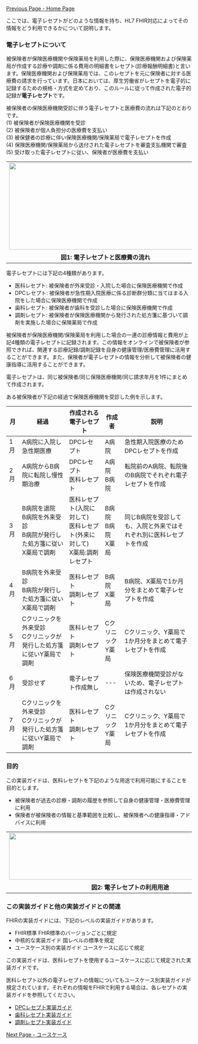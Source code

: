 [Previous Page - Home Page](index.html)

ここでは、電子レセプトがどのような情報を持ち、HL7 FHIR対応によってその情報をどう利用できるかについて説明します。

### 電子レセプトについて
被保険者が保険医療機関や保険薬局を利用した際に、保険医療機関および保険薬局が作成する診療や調剤に係る費用の明細書をレセプト(診療報酬明細書)と言います。保険医療機関および保険薬局では、このレセプトを元に保険者に対する医療費の請求を行っています。日本においては、厚生労働省がレセプトを電子的に記録するための規格・方式を定めており、このルールに従って作成された電子的記録が**電子レセプト**です。

被保険者の保険医療機関受診に伴う電子レセプトと医療費の流れは下記のとおりです。  
(1) 被保険者が保険医療機関を受診  
(2) 被保険者が個人負担分の医療費を支払い  
(3) 被保健者の診療に伴い保険医療機関/保険薬局で電子レセプトを作成  
(4) 保険医療機関/保険薬局から送付された電子レセプトを審査支払機関で審査  
(5) 受け取った電子レセプトに従い、保険者が医療費を支払い  

<table style="border: 0px none">
<tr><td  style="border: 0px none"><img src="JP_rezept_ig0.png" width="523" height="236"></td></tr>
<tr><th style="border: 0px none; text-align: center">図1: 電子レセプトと医療費の流れ</th></tr>
</table>

電子レセプトには下記の4種類があります。
* 医科レセプト: 被保険者が外来受診・入院した場合に保険医療機関で作成
* DPCレセプト: 被保険者が急性期入院医療に係る診断群分類に当てはまる入院をした場合に保険医療機関で作成
* 歯科レセプト: 被保険者が歯科を受診した場合に保険医療機関で作成
* 調剤レセプト: 被保険者が保険医療機関から発行された処方箋に基づいて調剤を実施した場合に保険薬局で作成

被保険者が保険医療機関/保険薬局を利用した場合の一連の診療情報と費用が上記4種類の電子レセプトに記録されます。この情報をオンラインで被保険者が参照できれば、関連する診療記録/調剤記録を自身の健康管理/医療費管理に活用することができます。また、保険者が電子レセプトの情報を分析して被保険者の健康指導に活用することができます。

電子レセプトは、同じ被保険者/同じ保険医療機関/同じ請求年月を1件にまとめて作成されます。  

ある被保険者が下記の経過で保険医療機関を受診した例を示します。

<!-- 
<table style="border: 0px none">
<tr><td  style="border: 0px none"><img src="JP_rezept_ig1_1.png"  width="712" height="394" /></td></tr>
<tr><th style="border: 0px none; text-align: center">図2: 保険医療機関受診時の電子レセプト作成パターン</th></tr>
</table>
-->

|月|経過|作成される電子レセプト|作成者|説明|
|---|---|---|---|---|
|1月|A病院に入院し急性期医療|DPCレセプト|A病院|急性期入院医療のためDPCレセプトを作成|
|2月|A病院からB病院に転院し慢性期治療|DPCレセプト<br />医科レセプト|A病院<br />B病院|転院前のA病院、転院後のB病院でそれぞれ電子レセプトを作成|
|3月|B病院を退院<br />B病院を外来受診<br />B病院が発行した処方箋に従いX薬局で調剤|医科レセプト(入院に対して)<br />医科レセプト(外来に対して)<br />X薬局:調剤レセプト|B病院<br />B病院<br />X薬局|同じB病院を受診しても、入院と外来ではそれぞれ別に医科レセプトを作成|
|4月|B病院を外来受診<br />B病院が発行した処方箋に従いX薬局で調剤|医科レセプト<br />調剤レセプト|B病院<br />X薬局|B病院、X薬局で1か月分をまとめて電子レセプトを作成|
|5月|Cクリニックを外来受診<br />Cクリニックが発行した処方箋に従いY薬局で調剤|医科レセプト<br />調剤レセプト|Cクリニック<br />Y薬局|Cクリニック、Y薬局で1か月分をまとめて電子レセプトを作成|
|6月|受診せず|電子レセプト作成無し|---|保険医療機関受診がないため、電子レセプトは作成されない|
|7月|Cクリニックを外来受診<br />Cクリニックが発行した処方箋に従いY薬局で調剤|医科レセプト<br />調剤レセプト|Cクリニック<br />Y薬局|Cクリニック、Y薬局で1か月分をまとめて電子レセプトを作成|

### 目的
この実装ガイドは、医科レセプトを下記のような用途で利用可能にすることを目的とします。
* 被保険者が過去の診療・調剤の履歴を参照して自身の健康管理・医療費管理に利用
* 保険者が被保険者の情報と基準範囲を比較し、被保険者への健康指導・アドバイスに利用

<table style="border: 0px none">
<tr><td  style="border: 0px none"><img src="JP_rezept_ig1.png" width="657" height="127" /></td></tr>
<tr><th style="border: 0px none; text-align: center">図2: 電子レセプトの利用用途</th></tr>
</table>

### この実装ガイドと他の実装ガイドとの関連
FHIRの実装ガイドには、下記のレベルの実装ガイドがあります。
* FHIR標準
	FHIR標準のバージョンごとに規定
* 中核的な実装ガイド
	国レベルの標準を規定
* ユースケース別の実装ガイド
	ユースケースに応じて規定  
	
この実装ガイドは、医科レセプトを使用するユースケースに応じて規定された実装ガイドです。

医科レセプト以外の電子レセプトの情報についてもユースケース別実装ガイドが規定されています。それぞれの情報をFHIRで利用する場合は、各レセプトの実装ガイドを参照してください。
* [DPCレセプト実装ガイド](https://igs.healthdataworks.net/jp-rezept-dpc/index.html)
* [歯科レセプト実装ガイド](https://igs.healthdataworks.net/jp-rezept-dental/index.html)
* [調剤レセプト実装ガイド](https://igs.healthdataworks.net/jp-rezept-medication/index.html)


[Next Page - ユースケース](usecase.html)